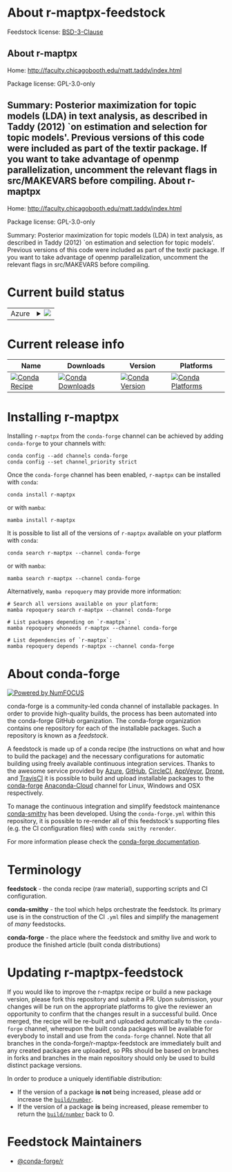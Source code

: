 About r-maptpx-feedstock
========================

Feedstock license: [BSD-3-Clause](https://github.com/conda-forge/r-maptpx-feedstock/blob/main/LICENSE.txt)

About r-maptpx
--------------

Home: http://faculty.chicagobooth.edu/matt.taddy/index.html

Package license: GPL-3.0-only

Summary: Posterior maximization for topic models (LDA) in text analysis, as described in Taddy (2012) `on estimation and selection for topic models'.  Previous versions of this code were included as part of the textir package.  If you want to take advantage of openmp parallelization, uncomment the relevant flags in src/MAKEVARS before compiling.
About r-maptpx
--------------

Home: http://faculty.chicagobooth.edu/matt.taddy/index.html

Package license: GPL-3.0-only

Summary: Posterior maximization for topic models (LDA) in text analysis, as described in Taddy (2012) `on estimation and selection for topic models'.  Previous versions of this code were included as part of the textir package.  If you want to take advantage of openmp parallelization, uncomment the relevant flags in src/MAKEVARS before compiling.

Current build status
====================


<table>
    
  <tr>
    <td>Azure</td>
    <td>
      <details>
        <summary>
          <a href="https://dev.azure.com/conda-forge/feedstock-builds/_build/latest?definitionId=4224&branchName=main">
            <img src="https://dev.azure.com/conda-forge/feedstock-builds/_apis/build/status/r-maptpx-feedstock?branchName=main">
          </a>
        </summary>
        <table>
          <thead><tr><th>Variant</th><th>Status</th></tr></thead>
          <tbody><tr>
              <td>linux_64_r_base4.2</td>
              <td>
                <a href="https://dev.azure.com/conda-forge/feedstock-builds/_build/latest?definitionId=4224&branchName=main">
                  <img src="https://dev.azure.com/conda-forge/feedstock-builds/_apis/build/status/r-maptpx-feedstock?branchName=main&jobName=linux&configuration=linux%20linux_64_r_base4.2" alt="variant">
                </a>
              </td>
            </tr><tr>
              <td>linux_64_r_base4.3</td>
              <td>
                <a href="https://dev.azure.com/conda-forge/feedstock-builds/_build/latest?definitionId=4224&branchName=main">
                  <img src="https://dev.azure.com/conda-forge/feedstock-builds/_apis/build/status/r-maptpx-feedstock?branchName=main&jobName=linux&configuration=linux%20linux_64_r_base4.3" alt="variant">
                </a>
              </td>
            </tr><tr>
              <td>osx_64_r_base4.2</td>
              <td>
                <a href="https://dev.azure.com/conda-forge/feedstock-builds/_build/latest?definitionId=4224&branchName=main">
                  <img src="https://dev.azure.com/conda-forge/feedstock-builds/_apis/build/status/r-maptpx-feedstock?branchName=main&jobName=osx&configuration=osx%20osx_64_r_base4.2" alt="variant">
                </a>
              </td>
            </tr><tr>
              <td>osx_64_r_base4.3</td>
              <td>
                <a href="https://dev.azure.com/conda-forge/feedstock-builds/_build/latest?definitionId=4224&branchName=main">
                  <img src="https://dev.azure.com/conda-forge/feedstock-builds/_apis/build/status/r-maptpx-feedstock?branchName=main&jobName=osx&configuration=osx%20osx_64_r_base4.3" alt="variant">
                </a>
              </td>
            </tr><tr>
              <td>win_64</td>
              <td>
                <a href="https://dev.azure.com/conda-forge/feedstock-builds/_build/latest?definitionId=4224&branchName=main">
                  <img src="https://dev.azure.com/conda-forge/feedstock-builds/_apis/build/status/r-maptpx-feedstock?branchName=main&jobName=win&configuration=win%20win_64_" alt="variant">
                </a>
              </td>
            </tr>
          </tbody>
        </table>
      </details>
    </td>
  </tr>
</table>

Current release info
====================

| Name | Downloads | Version | Platforms |
| --- | --- | --- | --- |
| [![Conda Recipe](https://img.shields.io/badge/recipe-r--maptpx-green.svg)](https://anaconda.org/conda-forge/r-maptpx) | [![Conda Downloads](https://img.shields.io/conda/dn/conda-forge/r-maptpx.svg)](https://anaconda.org/conda-forge/r-maptpx) | [![Conda Version](https://img.shields.io/conda/vn/conda-forge/r-maptpx.svg)](https://anaconda.org/conda-forge/r-maptpx) | [![Conda Platforms](https://img.shields.io/conda/pn/conda-forge/r-maptpx.svg)](https://anaconda.org/conda-forge/r-maptpx) |

Installing r-maptpx
===================

Installing `r-maptpx` from the `conda-forge` channel can be achieved by adding `conda-forge` to your channels with:

```
conda config --add channels conda-forge
conda config --set channel_priority strict
```

Once the `conda-forge` channel has been enabled, `r-maptpx` can be installed with `conda`:

```
conda install r-maptpx
```

or with `mamba`:

```
mamba install r-maptpx
```

It is possible to list all of the versions of `r-maptpx` available on your platform with `conda`:

```
conda search r-maptpx --channel conda-forge
```

or with `mamba`:

```
mamba search r-maptpx --channel conda-forge
```

Alternatively, `mamba repoquery` may provide more information:

```
# Search all versions available on your platform:
mamba repoquery search r-maptpx --channel conda-forge

# List packages depending on `r-maptpx`:
mamba repoquery whoneeds r-maptpx --channel conda-forge

# List dependencies of `r-maptpx`:
mamba repoquery depends r-maptpx --channel conda-forge
```


About conda-forge
=================

[![Powered by
NumFOCUS](https://img.shields.io/badge/powered%20by-NumFOCUS-orange.svg?style=flat&colorA=E1523D&colorB=007D8A)](https://numfocus.org)

conda-forge is a community-led conda channel of installable packages.
In order to provide high-quality builds, the process has been automated into the
conda-forge GitHub organization. The conda-forge organization contains one repository
for each of the installable packages. Such a repository is known as a *feedstock*.

A feedstock is made up of a conda recipe (the instructions on what and how to build
the package) and the necessary configurations for automatic building using freely
available continuous integration services. Thanks to the awesome service provided by
[Azure](https://azure.microsoft.com/en-us/services/devops/), [GitHub](https://github.com/),
[CircleCI](https://circleci.com/), [AppVeyor](https://www.appveyor.com/),
[Drone](https://cloud.drone.io/welcome), and [TravisCI](https://travis-ci.com/)
it is possible to build and upload installable packages to the
[conda-forge](https://anaconda.org/conda-forge) [Anaconda-Cloud](https://anaconda.org/)
channel for Linux, Windows and OSX respectively.

To manage the continuous integration and simplify feedstock maintenance
[conda-smithy](https://github.com/conda-forge/conda-smithy) has been developed.
Using the ``conda-forge.yml`` within this repository, it is possible to re-render all of
this feedstock's supporting files (e.g. the CI configuration files) with ``conda smithy rerender``.

For more information please check the [conda-forge documentation](https://conda-forge.org/docs/).

Terminology
===========

**feedstock** - the conda recipe (raw material), supporting scripts and CI configuration.

**conda-smithy** - the tool which helps orchestrate the feedstock.
                   Its primary use is in the construction of the CI ``.yml`` files
                   and simplify the management of *many* feedstocks.

**conda-forge** - the place where the feedstock and smithy live and work to
                  produce the finished article (built conda distributions)


Updating r-maptpx-feedstock
===========================

If you would like to improve the r-maptpx recipe or build a new
package version, please fork this repository and submit a PR. Upon submission,
your changes will be run on the appropriate platforms to give the reviewer an
opportunity to confirm that the changes result in a successful build. Once
merged, the recipe will be re-built and uploaded automatically to the
`conda-forge` channel, whereupon the built conda packages will be available for
everybody to install and use from the `conda-forge` channel.
Note that all branches in the conda-forge/r-maptpx-feedstock are
immediately built and any created packages are uploaded, so PRs should be based
on branches in forks and branches in the main repository should only be used to
build distinct package versions.

In order to produce a uniquely identifiable distribution:
 * If the version of a package **is not** being increased, please add or increase
   the [``build/number``](https://docs.conda.io/projects/conda-build/en/latest/resources/define-metadata.html#build-number-and-string).
 * If the version of a package **is** being increased, please remember to return
   the [``build/number``](https://docs.conda.io/projects/conda-build/en/latest/resources/define-metadata.html#build-number-and-string)
   back to 0.

Feedstock Maintainers
=====================

* [@conda-forge/r](https://github.com/conda-forge/r/)


